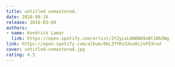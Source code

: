 ```yaml
---
title: untitled unmastered.
date: 2018-08-16
release: 2016-03-04
authors:
- name: Kendrick Lamar
  link: https://open.spotify.com/artist/2YZyLoL8N0Wb9xBt1NhZWg
link: https://open.spotify.com/album/0kL3TYRsSXnu0iJvFO3rud
cover: untitled-unmastered.jpg
rating: 4.5
---
```

